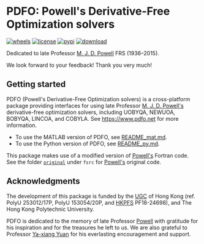 # PDFO: Powell's Derivative-Free Optimization solvers

[![wheels](https://github.com/pdfo/pdfo/actions/workflows/wheels.yml/badge.svg)](https://github.com/pdfo/pdfo/actions/workflows/wheels.yml)
[![license](https://img.shields.io/badge/license-LGPLv3+-blue)](https://github.com/pdfo/pdfo/blob/main/LICENCE.txt)
[![pypi](https://img.shields.io/pypi/v/pdfo)](https://pypi.org/project/pdfo/)
[![download](https://img.shields.io/pypi/dm/pdfo?label=pypi%20downloads)](https://pypi.org/project/pdfo/)

Dedicated to late Professor [M. J. D. Powell](https://www.zhangzk.net/powell.html)
FRS (1936&ndash;2015).

We look forward to your feedback! Thank you very much!

## Getting started

PDFO (Powell's Derivative-Free Optimization solvers) is a cross-platform package
providing interfaces for using late Professor [M. J. D. Powell's](https://www.zhangzk.net/powell.html)
derivative-free optimization solvers, including UOBYQA, NEWUOA, BOBYQA, LINCOA,
and COBYLA. See https://www.pdfo.net for more information.

- To use the MATLAB version of PDFO, see [README_mat.md](https://github.com/pdfo/pdfo/blob/main/README_mat.md).
- To use the Python version of PDFO, see [README_py.md](https://github.com/pdfo/pdfo/blob/main/README_py.md).

This package makes use of a modified version of [Powell's](https://www.zhangzk.net/powell.html)
Fortran code. See the folder [`original`](https://github.com/pdfo/pdfo/tree/main/fsrc/original)
under `fsrc` for [Powell's](https://www.zhangzk.net/powell.html) original code.

## Acknowledgments

The development of this package is funded by the [UGC](https://www.ugc.edu.hk/)
of Hong Kong (ref. PolyU 253012/17P, PolyU 153054/20P, and
[HKPFS](https://cerg1.ugc.edu.hk/hkpfs/) PF18-24698), and The Hong Kong
Polytechnic University.

PDFO is dedicated to the memory of late Professor [Powell](https://www.zhangzk.net/powell.html)
with gratitude for his inspiration and for the treasures he left to us. We are
also grateful to Professor [Ya-xiang Yuan](http://lsec.cc.ac.cn/~yyx/) for his
everlasting encouragement and support.

